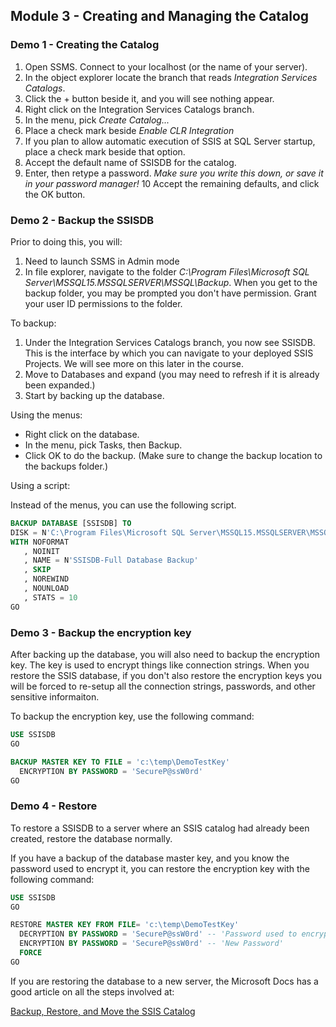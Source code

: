 ﻿
## Module 3 - Creating and Managing the Catalog

### Demo 1 - Creating the Catalog

1. Open SSMS. Connect to your localhost (or the name of your server).
2. In the object explorer locate the branch that reads *Integration Services Catalogs*.
3. Click the + button beside it, and you will see nothing appear.
4. Right click on the Integration Services Catalogs branch.
5. In the menu, pick *Create Catalog...*
6. Place a check mark beside *Enable CLR Integration*
7. If you plan to allow automatic execution of SSIS at SQL Server startup, place a check mark beside that option.
8. Accept the default name of SSISDB for the catalog.
9. Enter, then retype a password. *Make sure you write this down, or save it in your password manager!*
10 Accept the remaining defaults, and click the OK button.

### Demo 2 - Backup the SSISDB

Prior to doing this, you will:
1. Need to launch SSMS in Admin mode
2. In file explorer, navigate to the folder *C:\Program Files\Microsoft SQL Server\MSSQL15.MSSQLSERVER\MSSQL\Backup*. When you get to the backup folder, you may be prompted you don't have permission. Grant your user ID permissions to the folder.

To backup:
1. Under the Integration Services Catalogs branch, you now see SSISDB. This is the interface by which you can navigate to your deployed SSIS Projects. We will see more on this later in the course.
2. Move to Databases and expand (you may need to refresh if it is already been expanded.)
3. Start by backing up the database.

Using the menus: 

* Right click on the database.
* In the menu, pick Tasks, then Backup.
* Click OK to do the backup. (Make sure to change the backup location to the backups folder.)

Using a script:

Instead of the menus, you can use the following script. 

```sql
BACKUP DATABASE [SSISDB] TO  
DISK = N'C:\Program Files\Microsoft SQL Server\MSSQL15.MSSQLSERVER\MSSQL\Backup\SSISDBBackup.bak' 
WITH NOFORMAT
   , NOINIT
   , NAME = N'SSISDB-Full Database Backup'
   , SKIP
   , NOREWIND
   , NOUNLOAD
   , STATS = 10
GO
```

### Demo 3 - Backup the encryption key

After backing up the database, you will also need to backup the encryption key. The key is used to encrypt things like connection strings. When you restore the SSIS database, if you don't also restore the encryption keys you will be forced to re-setup all the connection strings, passwords, and other sensitive informaiton.

To backup the encryption key, use the following command:

```sql
USE SSISDB
GO

BACKUP MASTER KEY TO FILE = 'c:\temp\DemoTestKey'  
  ENCRYPTION BY PASSWORD = 'SecureP@ssW0rd'  
GO
```

### Demo 4 - Restore

To restore a SSISDB to a server where an SSIS catalog had already been created, restore the database normally. 

If you have a backup of the database master key, and you know the password used to encrypt it, you can restore the encryption key with the following command:

```sql
USE SSISDB
GO

RESTORE MASTER KEY FROM FILE= 'c:\temp\DemoTestKey'
  DECRYPTION BY PASSWORD = 'SecureP@ssW0rd' -- 'Password used to encrypt the master key during SSISDB backup'  
  ENCRYPTION BY PASSWORD = 'SecureP@ssW0rd' -- 'New Password'  
  FORCE
GO
```

If you are restoring the database to a new server, the Microsoft Docs has a good article on all the steps involved at:

[Backup, Restore, and Move the SSIS Catalog](https://docs.microsoft.com/en-us/sql/integration-services/backup-restore-and-move-the-ssis-catalog?view=sql-server-2014&viewFallbackFrom=sql-server-ver15)
